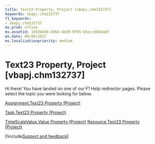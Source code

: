 ```yaml
---
title: Text23 Property, Project [vbapj.chm132737]
keywords: vbapj.chm132737
f1_keywords:
- vbapj.chm132737
ms.prod: office
ms.assetid: 1563b8d8-4864-4ed9-9795-b5ecc8bbda8f
ms.date: 06/08/2017
ms.localizationpriority: medium
---
```



# Text23 Property, Project [vbapj.chm132737]

Hi there! You have landed on one of our F1 Help redirector pages. Please select the topic you were looking for below.

[Assignment.Text23 Property (Project)](https://msdn.microsoft.com/library/73a481bb-4a05-6bdc-2a9f-553295c742e6%28Office.15%29.aspx)

[Task.Text23 Property (Project)](https://msdn.microsoft.com/library/3263f528-dd9c-48c2-27fe-7f4ae69f2c11%28Office.15%29.aspx)

[TimeScaleValue.Value Property (Project)](https://msdn.microsoft.com/library/30665b24-bc19-a6a2-cb1b-a70c3736b05b%28Office.15%29.aspx)
[Resource.Text23 Property (Project)](https://msdn.microsoft.com/library/dc3cb6f1-9303-281e-f1af-f46acdea7a2a%28Office.15%29.aspx)

[!include[Support and feedback](~/includes/feedback-boilerplate.md)]